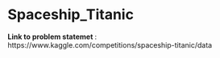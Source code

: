 # Spaceship_Titanic
<p><b> Link to problem statemet </b> : <a> https://www.kaggle.com/competitions/spaceship-titanic/data</a> </p>
